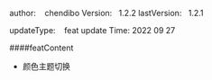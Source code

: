 
author:     &nbsp;&nbsp;  chendibo
Version:      &nbsp;&nbsp;1.2.2
lastVersion:  &nbsp;&nbsp;1.2.1

updateType:   &nbsp;&nbsp; feat
update Time:  2022 09 27

####featContent
- 颜色主题切换
